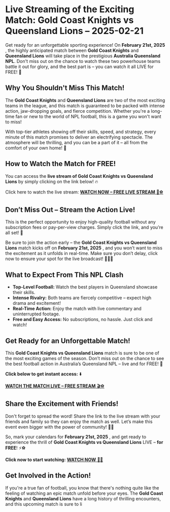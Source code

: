 # Live Streaming of the Exciting Match: Gold Coast Knights vs Queensland Lions – 2025-02-21

Get ready for an unforgettable sporting experience! On **February 21st, 2025** , the highly anticipated match between **Gold Coast Knights** and **Queensland Lions** will take place in the prestigious **Australia Queensland NPL**. Don't miss out on the chance to watch these two powerhouse teams battle it out for glory, and the best part is – you can watch it all LIVE for FREE! 🎉

## Why You Shouldn't Miss This Match!

The **Gold Coast Knights** and **Queensland Lions** are two of the most exciting teams in the league, and this match is guaranteed to be packed with intense action, jaw-dropping goals, and fierce competition. Whether you're a long-time fan or new to the world of NPL football, this is a game you won't want to miss!

With top-tier athletes showing off their skills, speed, and strategy, every minute of this match promises to deliver an electrifying spectacle. The atmosphere will be thrilling, and you can be a part of it – all from the comfort of your own home! 🌟

## How to Watch the Match for FREE!

You can access the **live stream of Gold Coast Knights vs Queensland Lions** by simply clicking on the link below! 🔥

Click here to watch the live stream: [**WATCH NOW – FREE LIVE STREAM** 🎥⚽](https://tinyurl.com/livestreamfreeo?st=Gold+Coast+Knights+vs+Queensland+Lions&si=gh)

## Don’t Miss Out – Stream the Action Live!

This is the perfect opportunity to enjoy high-quality football without any subscription fees or pay-per-view charges. Simply click the link, and you’re all set! 🚀

Be sure to join the action early – the **Gold Coast Knights vs Queensland Lions** match kicks off on **February 21st, 2025** , and you won’t want to miss the excitement as it unfolds in real-time. Make sure you don’t delay, click now to ensure your spot for the live broadcast! 🏃‍♂️💨

## What to Expect From This NPL Clash

- **Top-Level Football:** Watch the best players in Queensland showcase their skills.
- **Intense Rivalry:** Both teams are fiercely competitive – expect high drama and excitement!
- **Real-Time Action:** Enjoy the match with live commentary and uninterrupted footage.
- **Free and Easy Access:** No subscriptions, no hassle. Just click and watch!

## Get Ready for an Unforgettable Match!

This **Gold Coast Knights vs Queensland Lions** match is sure to be one of the most exciting games of the season. Don’t miss out on the chance to see the best football action in Australia’s Queensland NPL – live and for FREE! 🎉

**Click below to get instant access:** ⬇️

[**WATCH THE MATCH LIVE – FREE STREAM** 🎬⚽](https://tinyurl.com/livestreamfreeo?st=Gold+Coast+Knights+vs+Queensland+Lions&si=gh)

## Share the Excitement with Friends!

Don't forget to spread the word! Share the link to the live stream with your friends and family so they can enjoy the match as well. Let’s make this event even bigger with the power of community! 📱💬

So, mark your calendars for **February 21st, 2025** , and get ready to experience the thrill of **Gold Coast Knights vs Queensland Lions** LIVE – **for FREE**! ⚡⚽

**Click now to start watching:** [**WATCH NOW** 🎥🔥](https://tinyurl.com/livestreamfreeo?st=Gold+Coast+Knights+vs+Queensland+Lions&si=gh)

## Get Involved in the Action!

If you're a true fan of football, you know that there's nothing quite like the feeling of watching an epic match unfold before your eyes. The **Gold Coast Knights** and **Queensland Lions** have a long history of thrilling encounters, and this upcoming match is sure to li
